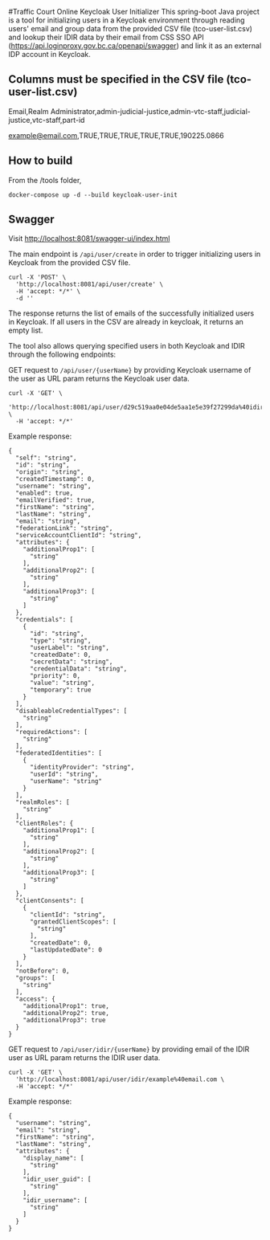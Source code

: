 #Traffic Court Online Keycloak User Initializer
This spring-boot Java project is a tool for initializing users in a Keycloak environment through reading users' email and group data from the provided CSV file (tco-user-list.csv)
and lookup their IDIR data by their email from CSS SSO API (https://api.loginproxy.gov.bc.ca/openapi/swagger) and link it as an external IDP account in Keycloak.

## Columns must be specified in the CSV file (tco-user-list.csv)
Email,Realm Administrator,admin-judicial-justice,admin-vtc-staff,judicial-justice,vtc-staff,part-id

example@email.com,TRUE,TRUE,TRUE,TRUE,TRUE,190225.0866

## How to build
From the /tools folder,
 
`docker-compose up -d --build keycloak-user-init`

## Swagger
Visit [http://localhost:8081/swagger-ui/index.html](http://localhost:8081/swagger-ui/index.html)

The main endpoint is `/api/user/create` in order to trigger initializing users in Keycloak from the provided CSV file.

```
curl -X 'POST' \
  'http://localhost:8081/api/user/create' \
  -H 'accept: */*' \
  -d ''
```

The response returns the list of emails of the successfully initialized users in Keycloak. If all users in the CSV are already in keycloak, it returns an empty list.

The tool also allows querying specified users in both Keycloak and IDIR through the following endpoints:

GET request to `/api/user/{userName}` by providing Keycloak username of the user as URL param returns the Keycloak user data.

```
curl -X 'GET' \
  'http://localhost:8081/api/user/d29c519aa0e04de5aa1e5e39f27299da%40idir' \
  -H 'accept: */*'
```

Example response:
```
{
  "self": "string",
  "id": "string",
  "origin": "string",
  "createdTimestamp": 0,
  "username": "string",
  "enabled": true,
  "emailVerified": true,
  "firstName": "string",
  "lastName": "string",
  "email": "string",
  "federationLink": "string",
  "serviceAccountClientId": "string",
  "attributes": {
    "additionalProp1": [
      "string"
    ],
    "additionalProp2": [
      "string"
    ],
    "additionalProp3": [
      "string"
    ]
  },
  "credentials": [
    {
      "id": "string",
      "type": "string",
      "userLabel": "string",
      "createdDate": 0,
      "secretData": "string",
      "credentialData": "string",
      "priority": 0,
      "value": "string",
      "temporary": true
    }
  ],
  "disableableCredentialTypes": [
    "string"
  ],
  "requiredActions": [
    "string"
  ],
  "federatedIdentities": [
    {
      "identityProvider": "string",
      "userId": "string",
      "userName": "string"
    }
  ],
  "realmRoles": [
    "string"
  ],
  "clientRoles": {
    "additionalProp1": [
      "string"
    ],
    "additionalProp2": [
      "string"
    ],
    "additionalProp3": [
      "string"
    ]
  },
  "clientConsents": [
    {
      "clientId": "string",
      "grantedClientScopes": [
        "string"
      ],
      "createdDate": 0,
      "lastUpdatedDate": 0
    }
  ],
  "notBefore": 0,
  "groups": [
    "string"
  ],
  "access": {
    "additionalProp1": true,
    "additionalProp2": true,
    "additionalProp3": true
  }
}
```

GET request to `/api/user/idir/{userName}` by providing email of the IDIR user as URL param returns the IDIR user data.

```
curl -X 'GET' \
  'http://localhost:8081/api/user/idir/example%40email.com \
  -H 'accept: */*'
```

Example response:
```
{
  "username": "string",
  "email": "string",
  "firstName": "string",
  "lastName": "string",
  "attributes": {
    "display_name": [
      "string"
    ],
    "idir_user_guid": [
      "string"
    ],
    "idir_username": [
      "string"
    ]
  }
}
```